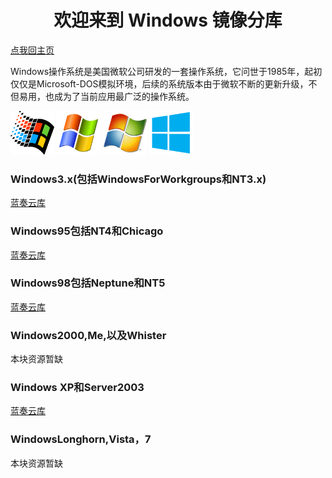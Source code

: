 <center><h1>欢迎来到 Windows 镜像分库</h1></center>
<a href="https://diamondda.github.io">点我回主页</a>
<p>Windows操作系统是美国微软公司研发的一套操作系统，它问世于1985年，起初仅仅是Microsoft-DOS模拟环境，后续的系统版本由于微软不断的更新升级，不但易用，也成为了当前应用最广泛的操作系统。</p>
<img src="/95.png" alt="Pulpit rock" width="70" height="70">
<img src="/xp.png" alt="Pulpit rock" width="70" height="70">
<img src="/win7.png" alt="Pulpit rock" width="70" height="70">
<img src="/win8.png" alt="Pulpit rock" width="70" height="70">
<h3>Windows3.x(包括WindowsForWorkgroups和NT3.x)</h1>
<a href="https://wwe.lanzous.com/b00zrqa9i">蓝奏云库</a>
<h3>Windows95包括NT4和Chicago</h1>
<a href="https://wwe.lanzous.com/b00zrqala">蓝奏云库</a>
<h3>Windows98包括Neptune和NT5</h1>
<a href="https://wwe.lanzous.com/b00zrqbbg">蓝奏云库</a>
<h3>Windows2000,Me,以及Whister</h1>
本块资源暂缺
<h3>Windows XP和Server2003</h1>
<a href="https://www.lanzoux.com/b00zsl60b">蓝奏云库</a>
<h3>WindowsLonghorn,Vista，7</h1>
本块资源暂缺

